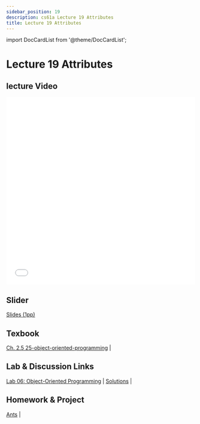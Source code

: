 ```yaml
---
sidebar_position: 19
description: cs61a Lecture 19 Attributes
title: Lecture 19 Attributes
---
```


import DocCardList from '@theme/DocCardList';


# Lecture 19 Attributes
## lecture Video

<iframe src="//player.bilibili.com/player.html?aid=277746636&bvid=BV17c411f78k&cid=1311465503&p=1&high_quality=1&danmaku=0" scrolling="no" border="0" frameborder="no" framespacing="0" allowfullscreen="true" allowfullscreen="allowfullscreen" width="100%" height="500" scrolling="no" frameborder="0" sandbox="allow-top-navigation allow-same-origin allow-forms allow-scripts"> </iframe>

## Slider
[Slides (1pp)](/resource/cs61a/19-Attributes_1pp.pdf)
## Texbook
[Ch. 2.5 25-object-oriented-programming](https://www.composingprograms.com/pages/25-object-oriented-programming.html) | 

## Lab & Discussion Links
[Lab 06: Object-Oriented Programming](../lab/lab06.md) | [Solutions](../lab/sol-lab06.md) | 

## Homework & Project
[Ants](../project/ants.md) | 


<DocCardList />

